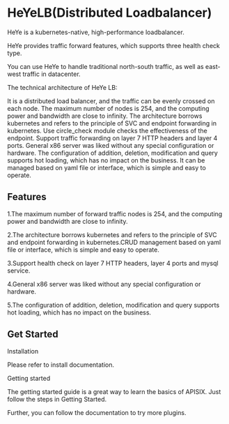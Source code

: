 # HeYeLB(Distributed Loadbalancer)

HeYe is a kubernetes-native, high-performance loadbalancer.

HeYe provides traffic forward features, which supports three health check type.

You can use HeYe to handle traditional north-south traffic, as well as east-west traffic in datacenter.

The technical architecture of HeYe LB:

It is a distributed load balancer, and the traffic can be evenly crossed on each node. The maximum number of nodes is 254, and the computing power and bandwidth are close to infinity. The architecture borrows kubernetes and refers to the principle of SVC and endpoint forwarding in kubernetes. Use circle_check module checks the effectiveness of the endpoint. Support traffic forwarding on layer 7 HTTP headers and layer 4 ports. General x86 server was liked without any special configuration or hardware. The configuration of addition, deletion, modification and query supports hot loading, which has no impact on the business. It can be managed based on yaml file or interface, which is simple and easy to operate.



Features
------------------------
1.The maximum number of forward traffic nodes is 254, and the computing power and bandwidth are close to infinity.

2.The architecture borrows kubernetes and refers to the principle of SVC and endpoint forwarding in kubernetes.CRUD management based on yaml file or interface, which is simple and easy to operate.

3.Support health check on layer 7 HTTP headers, layer 4 ports and mysql service.

4.General x86 server was liked without any special configuration or hardware.

5.The configuration of addition, deletion, modification and query supports hot loading, which has no impact on the business.

Get Started
----------------------------
Installation

Please refer to install documentation.

Getting started

The getting started guide is a great way to learn the basics of APISIX. Just follow the steps in Getting Started.

Further, you can follow the documentation to try more plugins.
